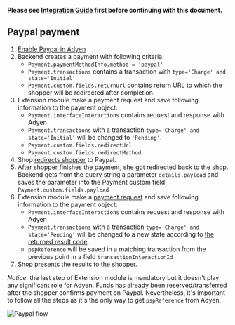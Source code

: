 **Please see [Integration Guide](IntegrationGuide.md) first before continuing with this document.**

## Paypal payment
1. [Enable Paypal in Adyen](https://docs.adyen.com/developers/payment-methods/paypal#prerequisites)
1. Backend creates a payment with following criteria:
    * `Payment.paymentMethodInfo.method = 'paypal'`
    * `Payment.transactions` contains a transaction with `type='Charge' and state='Initial'`
    * `Payment.custom.fields.returnUrl` contains return URL to which the shopper will be redirected after completion.
1. Extension module make a payment request and save following information to the payment object:
    * `Payment.interfaceInteractions` contains request and response with Adyen
    * `Payment.transactions` with a transaction `type='Charge' and state='Initial'` will be changed to `'Pending'`.
    * `Payment.custom.fields.redirectUrl`  
    * `Payment.custom.fields.redirectMethod`
1. Shop [redirects shopper](https://docs.adyen.com/developers/payment-methods/paypal#step2redirectshopper) to Paypal.
1. After shopper finishes the payment, she got redirected back to the shop. Backend gets from the query string a parameter `details.payload` and saves the parameter into the Payment custom field `Payment.custom.fields.payload`
1. Extension module make a [payment request](https://docs.adyen.com/developers/payment-methods/paypal#step4presentpaymentresult) and save following information to the payment object:
    * `Payment.interfaceInteractions` contains request and response with Adyen 
    * `Payment.transactions` with a transaction `type='Charge' and state='Pending'` will be changed to a new state according to [the returned result code](IntegrationGuide.md#mapping-from-adyen-result-codes-to-ctp-transaction-state).
    * `pspReference` will be saved in a matching transaction from the previous point in a field `transactionInteractionId`
1. Shop presents the results to the shopper.
     
*Notice*: the last step of Extension module is mandatory but it doesn't play any significant role for Adyen.
Funds has already been reserved/transferred after the shopper confirms payment on Paypal. Nevertheless, it's important
to follow all the steps as it's the only way to get `pspReference` from Adyen.  

![Paypal flow](https://user-images.githubusercontent.com/803826/55894234-0d7f4500-5bba-11e9-90d4-e4c03f1c452f.png)